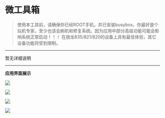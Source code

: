 # 微工具箱

> 使用本工具前，请确保你已经ROOT手机，并已安装busybox。你最好是个玩机专家，至少也该会刷机和修复系统。因为应用中部分高级功能可能会影响系统正常启动！！！
> 在骁龙835/821/820的设备上具有最佳体验，其它设备功能将受到限制。

---

暂无详细说明

---

**应用界面展示**


![](https://github.com/helloklf/vtools/raw/master/Screenshot/Screenshot_1.png)

![](https://github.com/helloklf/vtools/raw/master/Screenshot/Screenshot_2.png)

![](https://github.com/helloklf/vtools/raw/master/Screenshot/Screenshot_3.png)

![](https://github.com/helloklf/vtools/raw/master/Screenshot/Screenshot_4.png)
